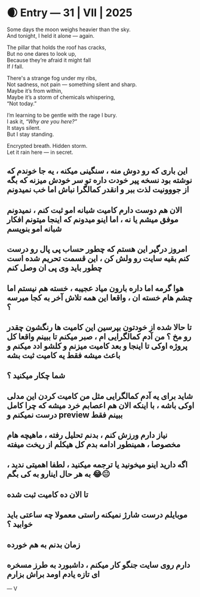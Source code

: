 # 🌒 Entry — 31 | VII | 2025

Some days the moon weighs heavier than the sky.  
And tonight, I held it alone — again.

The pillar that holds the roof has cracks,  
But no one dares to look up,  
Because they’re afraid it might fall  
If *I* fall.

There's a strange fog under my ribs,  
Not sadness, not pain — something silent and sharp.  
Maybe it’s from within,  
Maybe it’s a storm of chemicals whispering,  
“Not today.”

I’m learning to be gentle with the rage I bury.  
I ask it, *“Why are you here?”*  
It stays silent.  
But I stay standing.

Encrypted breath. Hidden storm.  
Let it rain here — in secret.

این باری که رو دوش منه ، سنگینی میکنه ، یه جا خوندم که نوشته بود نسخه پیر خودت داره تو سر خودش میزنه که بگه از جووونیت لذت ببر و انقدر کمالگرا نباش اما خب نمیدونم
---
الان هم دوست دارم کامیت شبانه امو ثبت کنم ، نمیدونم موفق میشم یا نه ، اما اینو میدونم که اینجا میتونم افکار شبانه امو بنویسم 
---
امروز درگیر این هستم که چطور حساب پی پال رو درست کنم بقیه سایت رو ولش کن ، این قسمت تحریم شده است چطور باید وی پی ان وصل کنم 
---
هوا گرمه اما داره بارون میاد عجیبه ، خسته هم نیستم اما چشم هام خسته ان ، واقعا این همه تلاش آخر به کجا میرسه ؟ 
---
تا حالا شده از خودتون بپرسین این کامیت ها رنگشون چقدر رو مخ ؟ من آدم کمالگرایی ام ، صبر میکنم تا ببینم واقعا کل پروژه اوکی تا اینجا و بعد کامیت میزنم و کلشو ادد میکنم و باعث میشه فقط یه کامیت ثبت بشه
---
شما چکار میکنید ؟
---
شاید برای یه آدم کمالگرایی مثل من کامیت کردن این مدلی اوکی باشه ، با اینکه الان هم اعصابم خرد میشه که چرا کامل درست نمیکنم و preview ببینم فقط 
---
نیاز دارم ورزش کنم ، بدنم تحلیل رفته ، ماهیچه هام مخصوصا ، همینطور ادامه بدم کل هیکلم از ریخت میفته 
---
اگه دارید اینو میخونید یا ترجمه میکنید ، لطفا اهمیتی ندید ، به هر حال اینارو به کی بگم 😂😐
---
تا الان ده کامیت ثبت شده
---
موبایلم درست شارژ نمیکنه راستی معمولا چه ساعتی باید خوابید ؟ 
---
زمان بدنم به هم خورده 
---
دارم روی سایت جنگو کار میکنم ، داشبورد به طرز مسخره ای تازه یادم اومد براش بزارم 
---
 

— V

